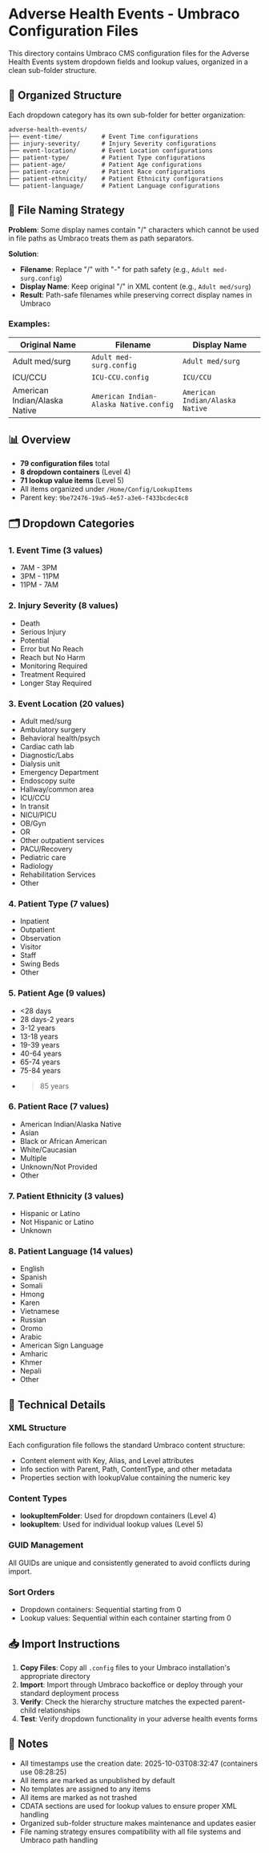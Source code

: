 # Adverse Health Events - Umbraco Configuration Files

This directory contains Umbraco CMS configuration files for the Adverse Health Events system dropdown fields and lookup values, organized in a clean sub-folder structure.

## 📁 Organized Structure

Each dropdown category has its own sub-folder for better organization:

```
adverse-health-events/
├── event-time/           # Event Time configurations
├── injury-severity/      # Injury Severity configurations  
├── event-location/       # Event Location configurations
├── patient-type/         # Patient Type configurations
├── patient-age/          # Patient Age configurations
├── patient-race/         # Patient Race configurations
├── patient-ethnicity/    # Patient Ethnicity configurations
└── patient-language/     # Patient Language configurations
```

## 🔧 File Naming Strategy

**Problem**: Some display names contain "/" characters which cannot be used in file paths as Umbraco treats them as path separators.

**Solution**: 
- **Filename**: Replace "/" with "-" for path safety (e.g., `Adult med-surg.config`)
- **Display Name**: Keep original "/" in XML content (e.g., `Adult med/surg`)
- **Result**: Path-safe filenames while preserving correct display names in Umbraco

### Examples:
| Original Name | Filename | Display Name |
|---------------|----------|--------------|
| Adult med/surg | `Adult med-surg.config` | `Adult med/surg` |
| ICU/CCU | `ICU-CCU.config` | `ICU/CCU` |
| American Indian/Alaska Native | `American Indian-Alaska Native.config` | `American Indian/Alaska Native` |

## 📊 Overview

- **79 configuration files** total
- **8 dropdown containers** (Level 4)
- **71 lookup value items** (Level 5)
- All items organized under `/Home/Config/LookupItems`
- Parent key: `9be72476-19a5-4e57-a3e6-f433bcdec4c8`

## 🗂️ Dropdown Categories

### 1. Event Time (3 values)
- 7AM - 3PM
- 3PM - 11PM  
- 11PM - 7AM

### 2. Injury Severity (8 values)
- Death
- Serious Injury
- Potential
- Error but No Reach
- Reach but No Harm
- Monitoring Required
- Treatment Required
- Longer Stay Required

### 3. Event Location (20 values)
- Adult med/surg
- Ambulatory surgery
- Behavioral health/psych
- Cardiac cath lab
- Diagnostic/Labs
- Dialysis unit
- Emergency Department
- Endoscopy suite
- Hallway/common area
- ICU/CCU
- In transit
- NICU/PICU
- OB/Gyn
- OR
- Other outpatient services
- PACU/Recovery
- Pediatric care
- Radiology
- Rehabilitation Services
- Other

### 4. Patient Type (7 values)
- Inpatient
- Outpatient
- Observation
- Visitor
- Staff
- Swing Beds
- Other

### 5. Patient Age (9 values)
- <28 days
- 28 days-2 years
- 3-12 years
- 13-18 years
- 19-39 years
- 40-64 years
- 65-74 years
- 75-84 years
- >85 years

### 6. Patient Race (7 values)
- American Indian/Alaska Native
- Asian
- Black or African American
- White/Caucasian
- Multiple
- Unknown/Not Provided
- Other

### 7. Patient Ethnicity (3 values)
- Hispanic or Latino
- Not Hispanic or Latino
- Unknown

### 8. Patient Language (14 values)
- English
- Spanish
- Somali
- Hmong
- Karen
- Vietnamese
- Russian
- Oromo
- Arabic
- American Sign Language
- Amharic
- Khmer
- Nepali
- Other

## 🔧 Technical Details

### XML Structure
Each configuration file follows the standard Umbraco content structure:
- Content element with Key, Alias, and Level attributes
- Info section with Parent, Path, ContentType, and other metadata
- Properties section with lookupValue containing the numeric key

### Content Types
- **lookupItemFolder**: Used for dropdown containers (Level 4)
- **lookupItem**: Used for individual lookup values (Level 5)

### GUID Management
All GUIDs are unique and consistently generated to avoid conflicts during import.

### Sort Orders
- Dropdown containers: Sequential starting from 0
- Lookup values: Sequential within each container starting from 0

## 📥 Import Instructions

1. **Copy Files**: Copy all `.config` files to your Umbraco installation's appropriate directory
2. **Import**: Import through Umbraco backoffice or deploy through your standard deployment process
3. **Verify**: Check the hierarchy structure matches the expected parent-child relationships
4. **Test**: Verify dropdown functionality in your adverse health events forms

## 📝 Notes

- All timestamps use the creation date: 2025-10-03T08:32:47 (containers use 08:28:25)
- All items are marked as unpublished by default
- No templates are assigned to any items
- All items are marked as not trashed
- CDATA sections are used for lookup values to ensure proper XML handling
- Organized sub-folder structure makes maintenance and updates easier
- File naming strategy ensures compatibility with all file systems and Umbraco path handling

